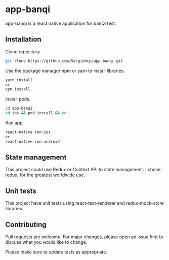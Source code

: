 # app-banqi

app-banqi is a react native application for banQi test.

## Installation

Clone repository.

```bash
git clone https://github.com/Sergiohcp/app-banqi.git
```

Use the package manager npm or yarn to install libraries.

```bash
yarn install
or
npm install
```

Install pods.

```bash
cd app-banqi
cd ios && pod install && cd ..
```

Run app.

```bash
react-native run-ios
or
react-native run-android
```

## State management

This project could use Redux or Context API to state management. I chose redux, for the greatest worldwide use.

## Unit tests

This project have unit tests using react-test-renderer and redux-mock-store libraries.

## Contributing

Pull requests are welcome. For major changes, please open an issue first to discuss what you would like to change.

Please make sure to update tests as appropriate.
